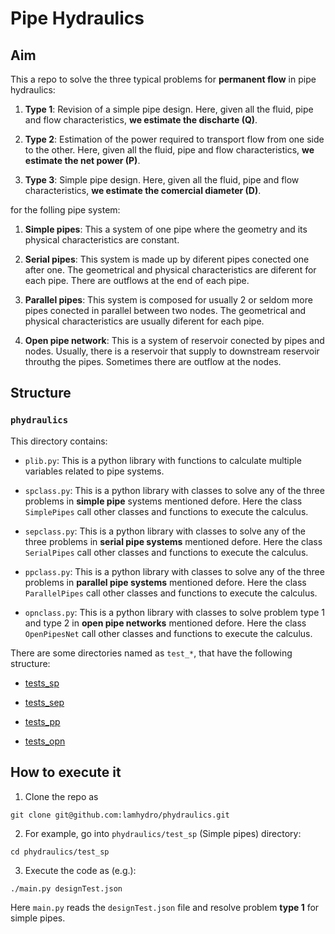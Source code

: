 # Pipe Hydraulics 

## Aim

This a repo to solve the three typical problems for **permanent flow** in pipe hydraulics:

1. **Type 1**: Revision of a simple pipe design. Here, given all the fluid, pipe and flow characteristics, **we estimate the discharte (Q)**.

2. **Type 2**: Estimation of the power required to transport flow from one side to the other. Here, given all the fluid, pipe and flow characteristics, **we estimate the net power (P)**.

3. **Type 3**: Simple pipe design. Here, given all the fluid, pipe and flow characteristics, **we estimate the comercial diameter (D)**.

for the folling pipe system:

1. **Simple pipes**: This a system of one pipe where the geometry and its physical characteristics are constant.

2. **Serial pipes**: This system is made up by diferent pipes conected one after one. The geometrical and physical characteristics are diferent for each pipe. There are outflows at the end of each pipe. 

3. **Parallel pipes**: This system is composed for usually 2 or seldom more pipes conected in parallel between two nodes. The geometrical and physical characteristics are usually diferent for each pipe.

4. **Open pipe network**: This is a system of reservoir conected by pipes and nodes. Usually, there is a reservoir that supply to downstream reservoir throuthg the pipes. Sometimes there are outflow at the nodes. 

## Structure

### `phydraulics`

This directory contains:

- `plib.py`: This is a python library with functions to calculate multiple variables related to pipe systems.

- `spclass.py`: This is a python library with classes to solve any of the three problems in **simple pipe** systems mentioned defore. Here the class `SimplePipes` call other classes and functions to execute the calculus. 

- `sepclass.py`: This is a python library with classes to solve any of the three problems in **serial pipe systems** mentioned defore. Here the class `SerialPipes` call other classes and functions to execute the calculus. 

- `ppclass.py`: This is a python library with classes to solve any of the three problems in **parallel pipe systems** mentioned defore. Here the class `ParallelPipes` call other classes and functions to execute the calculus. 

- `opnclass.py`: This is a python library with classes to solve problem type 1 and type 2 in **open pipe networks** mentioned defore. Here the class `OpenPipesNet` call other classes and functions to execute the calculus. 


There are some directories named as `test_*`, that have the following structure:

-  [tests_sp](./tests_sp/README.md)

-  [tests_sep](./tests_sep/README.md)

-  [tests_pp](./tests_pp/README.md)

-  [tests_opn](./tests_opn/README.md)


## How to execute it
1. Clone the repo as

  `git clone git@github.com:lamhydro/phydraulics.git`

2. For example, go into `phydraulics/test_sp` (Simple pipes) directory:

  `cd phydraulics/test_sp`

3. Execute the code as (e.g.):

  `./main.py designTest.json`

  Here `main.py` reads the `designTest.json` file and resolve problem **type 1** for simple pipes.
